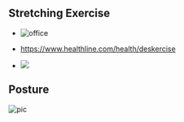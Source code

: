 
## Stretching Exercise

- ![office](https://i.pinimg.com/originals/5e/1b/74/5e1b740e49b57c9043702fe41815f43e.jpg)
- https://www.healthline.com/health/deskercise

- ![](https://cdn.mos.cms.futurecdn.net/BwkJonMwszVsSJeoAQRzTF.jpg)
## Posture

![pic](https://www.caryortho.com/wp-content/uploads/2020/10/sitting-posture-new-1.png)